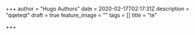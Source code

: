 +++
author = "Hugo Authors"
date = 2020-02-17T02:17:31Z
description = "qqeteqt"
draft = true
feature_image = ""
tags = []
title = "te"

+++
